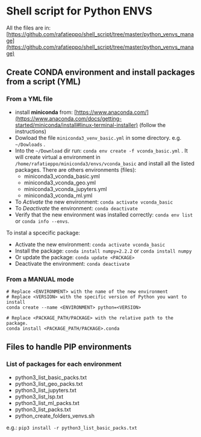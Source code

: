 # Shell script for Python ENVS

All the files are in: [https://github.com/rafatieppo/shell_script/tree/master/python_venvs_manage](https://github.com/rafatieppo/shell_script/tree/master/python_venvs_manage)

## Create CONDA environment and install packages from a script (YML)

### From a YML file

- install **miniconda** from: [https://www.anaconda.com/](https://www.anaconda.com/docs/getting-started/miniconda/install#linux-terminal-installer) (follow the instructions)
- Dowload the file `miniconda3_venv_basic.yml` in some directory. e.g. `~/Dowloads` .
- Into the `~/Download` dir run: `conda env create -f vconda_basic.yml` . It will create virtual a environment in `/home/rafatieppo/miniconda3/envs/vconda_basic` and install all the listed packages. There are others environments (files):
  - miniconda3\_vconda\_basic.yml
  - miniconda3\_vconda\_geo.yml
  - miniconda3\_vconda\_jupyters.yml
  - miniconda3\_vconda\_ml.yml
- To *Activate* the new environment: `conda activate vconda_basic`
- To *Deactivate* the environment: `conda deactivate`
- Verify that the new environment was installed correctly: `conda env list` or `conda info --envs`.

To instal a spcecific package:

- Activate the new environment: `conda activate vconda_basic`
- Install the package: `conda install numpy=2.2.2` or `conda install numpy`
- Or update the package: `conda update <PACKAGE>`
- Deactivate the environment: `conda deactivate`

### From a MANUAL mode

```
# Replace <ENVIRONMENT> with the name of the new environment
# Replace <VERSION> with the specific version of Python you want to install
conda create --name <ENVIRONMENT> python=<VERSION>
```

```
# Replace <PACKAGE_PATH/PACKAGE> with the relative path to the package.
conda install <PACKAGE_PATH/PACKAGE>.conda
```

## Files to handle PIP environments

### List of packages for each environment

- python3\_list\_basic\_packs.txt
- python3\_list\_geo\_packs.txt
- python3\_list\_jupyters.txt
- python3\_list\_lsp.txt
- python3\_list\_ml\_packs.txt
- python3\_list\_packs.txt
- python\_create\_folders\_venvs.sh

e.g.: `pip3 install -r python3_list_basic_packs.txt `

